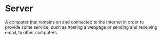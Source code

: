 [Title]: # (Server)
[Difficulty]: # (Beginner)
[Order]: # (108)

# Server

A computer that remains on and connected to the Internet in order to provide some service, such as hosting a webpage or sending and receiving email, to other computers